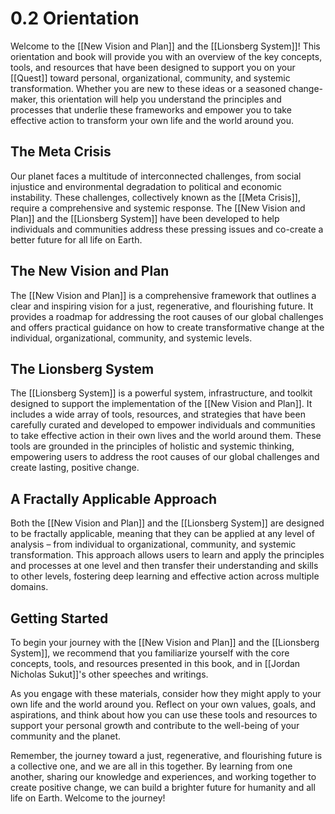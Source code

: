 # 0.2 Orientation

Welcome to the [[New Vision and Plan]] and the [[Lionsberg System]]! This orientation and book will provide you with an overview of the key concepts, tools, and resources that have been designed to support you on your [[Quest]] toward personal, organizational, community, and systemic transformation. Whether you are new to these ideas or a seasoned change-maker, this orientation will help you understand the principles and processes that underlie these frameworks and empower you to take effective action to transform your own life and the world around you.

## The Meta Crisis

Our planet faces a multitude of interconnected challenges, from social injustice and environmental degradation to political and economic instability. These challenges, collectively known as the [[Meta Crisis]], require a comprehensive and systemic response. The [[New Vision and Plan]] and the [[Lionsberg System]] have been developed to help individuals and communities address these pressing issues and co-create a better future for all life on Earth.

## The New Vision and Plan

The [[New Vision and Plan]] is a comprehensive framework that outlines a clear and inspiring vision for a just, regenerative, and flourishing future. It provides a roadmap for addressing the root causes of our global challenges and offers practical guidance on how to create transformative change at the individual, organizational, community, and systemic levels.

## The Lionsberg System

The [[Lionsberg System]] is a powerful system, infrastructure, and toolkit designed to support the implementation of the [[New Vision and Plan]]. It includes a wide array of tools, resources, and strategies that have been carefully curated and developed to empower individuals and communities to take effective action in their own lives and the world around them. These tools are grounded in the principles of holistic and systemic thinking, empowering users to address the root causes of our global challenges and create lasting, positive change.

## A Fractally Applicable Approach

Both the [[New Vision and Plan]] and the [[Lionsberg System]] are designed to be fractally applicable, meaning that they can be applied at any level of analysis – from individual to organizational, community, and systemic transformation. This approach allows users to learn and apply the principles and processes at one level and then transfer their understanding and skills to other levels, fostering deep learning and effective action across multiple domains.

## Getting Started

To begin your journey with the [[New Vision and Plan]] and the [[Lionsberg System]], we recommend that you familiarize yourself with the core concepts, tools, and resources presented in this book, and in [[Jordan Nicholas Sukut]]'s other speeches and writings. 

As you engage with these materials, consider how they might apply to your own life and the world around you. Reflect on your own values, goals, and aspirations, and think about how you can use these tools and resources to support your personal growth and contribute to the well-being of your community and the planet.

Remember, the journey toward a just, regenerative, and flourishing future is a collective one, and we are all in this together. By learning from one another, sharing our knowledge and experiences, and working together to create positive change, we can build a brighter future for humanity and all life on Earth. Welcome to the journey!